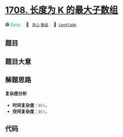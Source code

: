 # [1708. 长度为 K 的最大子数组](https://leetcode.com/problems/largest-subarray-length-k)

🟢 <font color=#15bd66>Easy</font>&emsp; 🔖&ensp; [`贪心`](/outline/tag/greedy.md) [`数组`](/outline/tag/array.md)&emsp; 🔗&ensp;[`LeetCode`](https://leetcode.com/problems/largest-subarray-length-k)

## 题目




## 题目大意




## 解题思路

#### 复杂度分析

- **时间复杂度**：`O()`，
- **空间复杂度**：`O()`，

## 代码

```javascript

```